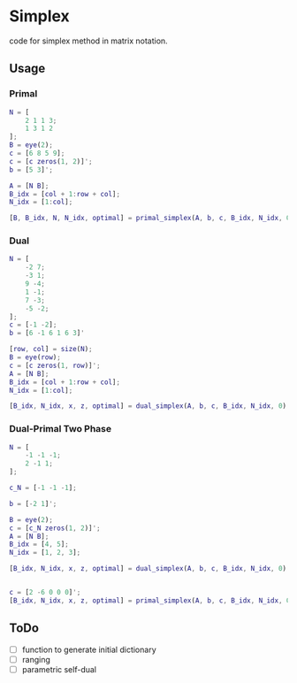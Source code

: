 # Simplex

code for simplex method in matrix notation.

## Usage

### Primal

```matlab
N = [
    2 1 1 3;
    1 3 1 2
];
B = eye(2);
c = [6 8 5 9];
c = [c zeros(1, 2)]';
b = [5 3]';

A = [N B];
B_idx = [col + 1:row + col];
N_idx = [1:col];

[B, B_idx, N, N_idx, optimal] = primal_simplex(A, b, c, B_idx, N_idx, 0)
```

### Dual

```matlab
N = [
    -2 7;
    -3 1;
    9 -4;
    1 -1;
    7 -3;
    -5 -2;
];
c = [-1 -2];
b = [6 -1 6 1 6 3]'

[row, col] = size(N);
B = eye(row);
c = [c zeros(1, row)]';
A = [N B];
B_idx = [col + 1:row + col];
N_idx = [1:col];

[B_idx, N_idx, x, z, optimal] = dual_simplex(A, b, c, B_idx, N_idx, 0)
```

### Dual-Primal Two Phase

```matlab
N = [
    -1 -1 -1;
    2 -1 1;
];

c_N = [-1 -1 -1];

b = [-2 1]';

B = eye(2);
c = [c_N zeros(1, 2)]';
A = [N B];
B_idx = [4, 5];
N_idx = [1, 2, 3];

[B_idx, N_idx, x, z, optimal] = dual_simplex(A, b, c, B_idx, N_idx, 0)


c = [2 -6 0 0 0]';
[B_idx, N_idx, x, z, optimal] = primal_simplex(A, b, c, B_idx, N_idx, 0)
```

## ToDo

* [ ] function to generate initial dictionary
* [ ] ranging
* [ ] parametric self-dual